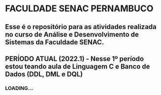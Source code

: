# FACULDADE SENAC PERNAMBUCO

## Esse é o repositório para as atividades realizada no curso de Análise e Desenvolvimento de Sistemas da Faculdade SENAC.

## PERÍODO ATUAL (2022.1) - Nesse 1º período estou teando aula de Linguagem C e Banco de Dados (DDL, DML e DQL)

### LOADING...
